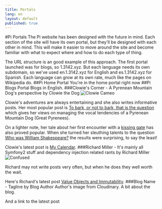 ```yaml
---
title: Portals
lang: en
layout: default
published: true
---
```



#Pi Portals
The Pi website has been designed with the future in mind. Each section of the site will have its own portal, but they'll be designed with each other in mind. This will make it easier to move around the site and become familiar with what to expect where and how to do each type of thing.

The URL structure is an good example of this approach. The first portal launched was for blogs, so 1.3142.xyz. But each language needs its own subdomain, so we've used en.1.3142.xyz for English and es.1.3142.xyz for Spanish. Each language can grow at its own rate, much like the pages on Wikipedia do.
##Pi Home Portal
You're in the home portal right now
##Pi Blogs Portal
Blogs in English.
###Clowie's Corner - A Pyrenean Mountain Dog's perspective by Clowie the Dog
![Clowie Cameo](http://res.cloudinary.com/pi/image/upload/v1462098948/ClowieCameo_rxwooa.png)

Clowie's adventures are always entertaining and she also writes informative posts. Her most popular post is [To bark, or not to bark, that is the question](http://clowiescorner.en.1.3142.xyz/to-bark-or-not-to-bark-that-is-the-question/) which gives her views on managing the vocal tendencies of a Pyrenean Mountain Dog (Great Pyrenees).

On a lighter note, her tale about her first encounter with a [kissing gate](http://clowiescorner.en.1.3142.xyz/the-kissing-gate/) has also proved popular. When she turned her sleuthing talents to the question [Who was William Shakespeare?](http://clowiescorner.en.1.3142.xyz/who-was-william-shakespeare/) the results were surprising, to say the least!

Clowie's latest post is [My Calendar](http://clowiescorner.en.1.3142.xyz/my-calendar/). 
###Richard Miller - It's mainly all Symfony2 stuff and dependency injection related rants by Richard Miller
![Confused](http://res.cloudinary.com/pi/image/upload/v1462099265/confused_zc2kls.png)

Richard may not write posts very often, but when he does they well worth the wait. 

Here's Richard's latest post [Value Objects and Immutability](http://richardmiller.en.1.3142.xyz/2014/11/21/value-objects-and-immutability/).
###Blog Name - Tagline by Blog Author
Author's image from Cloudinary. A bit about the blog.

And a link to the latest post